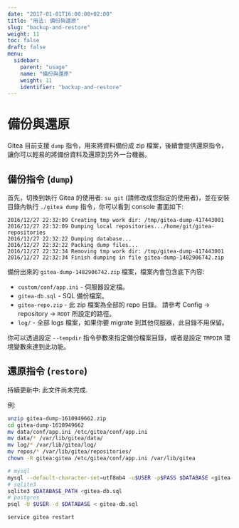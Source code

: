 ```yaml
---
date: "2017-01-01T16:00:00+02:00"
title: "用法: 備份與還原"
slug: "backup-and-restore"
weight: 11
toc: false
draft: false
menu:
  sidebar:
    parent: "usage"
    name: "備份與還原"
    weight: 11
    identifier: "backup-and-restore"
---
```


# 備份與還原

Gitea 目前支援 `dump` 指令，用來將資料備份成 zip 檔案，後續會提供還原指令，讓你可以輕易的將備份資料及還原到另外一台機器。

## 備份指令 (`dump`)

首先，切換到執行 Gitea 的使用者: `su git` (請修改成您指定的使用者)，並在安裝目錄內執行 `./gitea dump` 指令，你可以看到 console 畫面如下:

```
2016/12/27 22:32:09 Creating tmp work dir: /tmp/gitea-dump-417443001
2016/12/27 22:32:09 Dumping local repositories.../home/git/gitea-repositories
2016/12/27 22:32:22 Dumping database...
2016/12/27 22:32:22 Packing dump files...
2016/12/27 22:32:34 Removing tmp work dir: /tmp/gitea-dump-417443001
2016/12/27 22:32:34 Finish dumping in file gitea-dump-1482906742.zip
```

備份出來的 `gitea-dump-1482906742.zip` 檔案，檔案內會包含底下內容:

* `custom/conf/app.ini` - 伺服器設定檔。
* `gitea-db.sql` - SQL 備份檔案。
* `gitea-repo.zip` - 此 zip 檔案為全部的 repo 目錄。
   請參考 Config -> repository -> `ROOT` 所設定的路徑。
* `log/` - 全部 logs 檔案，如果你要 migrate 到其他伺服器，此目錄不用保留。

你可以透過設定 `--tempdir` 指令參數來指定備份檔案目錄，或者是設定 `TMPDIR` 環境變數來達到此功能。

## 還原指令 (`restore`)

持續更新中: 此文件尚未完成.

例:
```sh
unzip gitea-dump-1610949662.zip
cd gitea-dump-1610949662
mv data/conf/app.ini /etc/gitea/conf/app.ini
mv data/* /var/lib/gitea/data/
mv log/* /var/lib/gitea/log/
mv repos/* /var/lib/gitea/repositories/
chown -R gitea:gitea /etc/gitea/conf/app.ini /var/lib/gitea

# mysql
mysql --default-character-set=utf8mb4 -u$USER -p$PASS $DATABASE <gitea-db.sql
# sqlite3
sqlite3 $DATABASE_PATH <gitea-db.sql
# postgres
psql -U $USER -d $DATABASE < gitea-db.sql

service gitea restart
```
